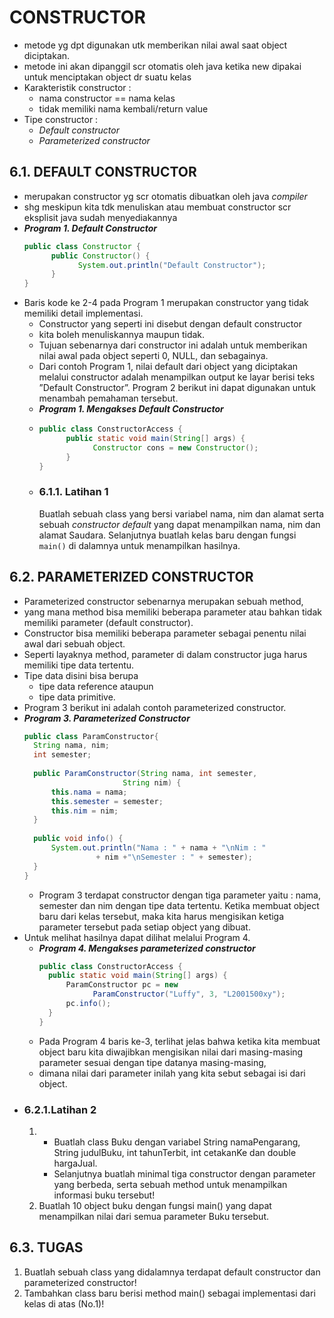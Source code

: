 # CONSTRUCTOR
- metode yg dpt digunakan utk memberikan nilai awal saat object diciptakan.
- metode ini akan dipanggil scr otomatis oleh java ketika new dipakai untuk menciptakan object dr suatu kelas
- Karakteristik constructor :
  - nama constructor == nama kelas
  - tidak memiliki nama kembali/return value
- Tipe constructor :
  - *Default constructor*
  - *Parameterized constructor*
## 6.1. DEFAULT CONSTRUCTOR
- merupakan constructor yg scr otomatis dibuatkan oleh java *compiler*
- shg meskipun kita tdk menuliskan atau membuat constructor scr eksplisit java sudah menyediakannya
- __*Program 1. Default Constructor*__
  ```java
  public class Constructor {
        public Constructor() {
              System.out.println("Default Constructor");
        }
  }
  ```
- Baris kode ke 2-4 pada Program 1 merupakan constructor yang tidak memiliki detail implementasi.
  - Constructor yang seperti ini disebut dengan default constructor
  - kita boleh menuliskannya maupun tidak.
  - Tujuan sebenarnya dari constructor ini adalah untuk memberikan nilai awal pada object seperti 0, NULL, dan sebagainya.
  - Dari contoh Program 1, nilai default dari object yang diciptakan melalui constructor adalah menampilkan output ke layar berisi teks ”Default Constructor”. Program 2 berikut ini dapat digunakan untuk menambah pemahaman tersebut.
  - __*Program 1. Mengakses Default Constructor*__
  - 
    ```java
    public class ConstructorAccess {
          public static void main(String[] args) {
                Constructor cons = new Constructor();
          }
    }
    ```
  - ### 6.1.1. Latihan 1
      Buatlah sebuah class yang bersi variabel nama, nim dan alamat serta sebuah *constructor default* yang dapat menampilkan nama, nim dan alamat Saudara. Selanjutnya buatlah kelas baru dengan fungsi ``main()`` di dalamnya untuk menampilkan hasilnya.
## 6.2. PARAMETERIZED CONSTRUCTOR
- Parameterized constructor sebenarnya merupakan sebuah method, 
- yang mana method bisa memiliki beberapa parameter atau bahkan tidak memiliki parameter (default constructor). 
- Constructor bisa memiliki beberapa parameter sebagai penentu nilai awal dari sebuah object. 
- Seperti layaknya method, parameter di dalam constructor juga harus memiliki tipe data tertentu. 
- Tipe data disini bisa berupa 
  - tipe data reference ataupun 
  - tipe data primitive. 
- Program 3 berikut ini adalah contoh parameterized constructor.
- __*Program 3. Parameterized Constructor*__
  ```java
  public class ParamConstructor{
    String nama, nim;
    int semester;
    
    public ParamConstructor(String nama, int semester,
                        String nim) {
        this.nama = nama;
        this.semester = semester;
        this.nim = nim;
    }
    
    public void info() {
        System.out.println("Nama : " + nama + "\nNim : "
                  + nim +"\nSemester : " + semester);
    }
  }
  ```
  - Program 3 terdapat constructor dengan tiga parameter yaitu : nama, semester dan nim dengan tipe data tertentu. Ketika membuat object baru dari kelas tersebut, maka kita harus mengisikan ketiga parameter tersebut pada setiap object yang dibuat. 
- Untuk melihat hasilnya dapat dilihat melalui Program 4.
  - __*Program 4. Mengakses parameterized constructor*__
    ```java
    public class ConstructorAccess {
      public static void main(String[] args) {
          ParamConstructor pc = new
                ParamConstructor("Luffy", 3, "L2001500xy");
          pc.info();
      }
    }
    ```
  - Pada Program 4 baris ke-3, terlihat jelas bahwa ketika kita membuat object baru kita diwajibkan mengisikan nilai dari masing-masing parameter sesuai dengan tipe datanya masing-masing, 
  - dimana nilai dari parameter inilah yang kita sebut sebagai isi dari object.
- ### 6.2.1.Latihan 2
    1. - Buatlah class Buku dengan variabel String namaPengarang, String judulBuku, int tahunTerbit, int cetakanKe dan double hargaJual.
       - Selanjutnya buatlah minimal tiga constructor dengan parameter yang berbeda, serta sebuah method untuk menampilkan informasi buku tersebut!
    2. Buatlah 10 object buku dengan fungsi main() yang dapat menampilkan nilai dari
semua parameter Buku tersebut.
## 6.3. TUGAS
1. Buatlah sebuah class yang didalamnya terdapat default constructor dan parameterized constructor!
2. Tambahkan class baru berisi method main() sebagai implementasi dari kelas di atas (No.1)!
